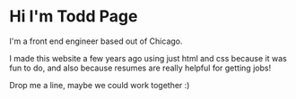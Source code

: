 # Hi I'm Todd Page

I'm a front end engineer based out of Chicago.

I made this website a few years ago using just html and css because it was fun to do, and also because resumes are really helpful for getting jobs!

Drop me a line, maybe we could work together :)
